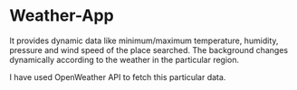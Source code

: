 # Weather-App
It provides dynamic data like minimum/maximum temperature, humidity, pressure and wind speed of the place searched.
The background changes dynamically according to the weather in the particular region.

I have used OpenWeather API to fetch this particular data.
